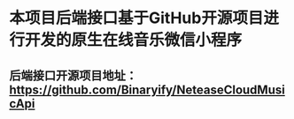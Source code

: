 # 本项目后端接口基于GitHub开源项目进行开发的原生在线音乐微信小程序
## 后端接口开源项目地址：https://github.com/Binaryify/NeteaseCloudMusicApi
